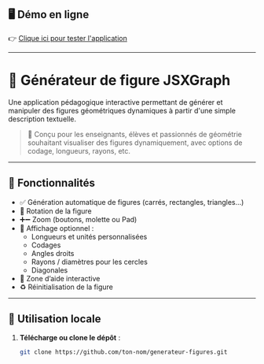 ## 🖥️ Démo en ligne

👉 [Clique ici pour tester l'application]([https://jeancosme.github.io/generateur-figures](https://jeancosme.github.io/Generateur-de-Figure-2D/))  

---

# 🎯 Générateur de figure JSXGraph

Une application pédagogique interactive permettant de générer et manipuler des figures géométriques dynamiques à partir d'une simple description textuelle.

> 🧪 Conçu pour les enseignants, élèves et passionnés de géométrie souhaitant visualiser des figures dynamiquement, avec options de codage, longueurs, rayons, etc.

---

## 🔧 Fonctionnalités

- ✅ Génération automatique de figures (carrés, rectangles, triangles…)
- 🔁 Rotation de la figure
- ➕➖ Zoom (boutons, molette ou Pad)
- 📏 Affichage optionnel :
  - Longueurs et unités personnalisées
  - Codages
  - Angles droits
  - Rayons / diamètres pour les cercles
  - Diagonales
- 📄 Zone d’aide interactive
- ♻️ Réinitialisation de la figure

---



## 🚀 Utilisation locale

1. **Télécharge ou clone le dépôt** :
   ```bash
   git clone https://github.com/ton-nom/generateur-figures.git

